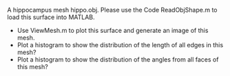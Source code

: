 A hippocampus mesh hippo.obj. Please use the Code ReadObjShape.m to load this surface into MATLAB.
  * Use ViewMesh.m to plot this surface and generate an image of this mesh.
  * Plot a histogram to show the distribution of the length of all edges in this mesh?
  * Plot a histogram to show the distribution of the angles from all faces of this mesh?

